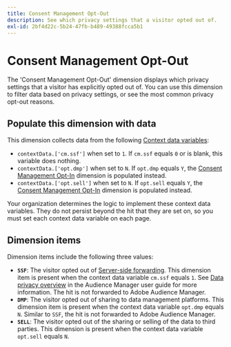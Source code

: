 ```yaml
---
title: Consent Management Opt-Out
description: See which privacy settings that a visitor opted out of.
exl-id: 2bf4d22c-5b24-47fb-b489-49388fcca5b1
---
```

# Consent Management Opt-Out

The 'Consent Management Opt-Out' dimension displays which privacy settings that a visitor has explicitly opted out of. You can use this dimension to filter data based on privacy settings, or see the most common privacy opt-out reasons.

## Populate this dimension with data

This dimension collects data from the following [Context data variables](/help/implement/vars/page-vars/contextdata.md):

* `contextData.['cm.ssf']` when set to `1`. If `cm.ssf` equals `0` or is blank, this variable does nothing.
* `contextData.['opt.dmp']` when set to `N`. If `opt.dmp` equals `Y`, the [Consent Management Opt-In](cm-opt-in.md) dimension is populated instead.
* `contextData.['opt.sell']` when set to `N`. If `opt.sell` equals `Y`, the [Consent Management Opt-In](cm-opt-in.md) dimension is populated instead.

Your organization determines the logic to implement these context data variables. They do not persist beyond the hit that they are set on, so you must set each context data variable on each page.

## Dimension items

Dimension items include the following three values:

* **`SSF`**: The visitor opted out of [Server-side forwarding](/help/admin/admin/c-server-side-forwarding/ssf.md). This dimension item is present when the context data variable `cm.ssf` equals `1`. See [Data privacy overview](https://experienceleague.adobe.com/docs/audience-manager/user-guide/overview/data-privacy/data-privacy.html) in the Audience Manager user guide for more information. The hit is not forwarded to Adobe Audience Manager.
* **`DMP`**: The visitor opted out of sharing to data management platforms. This dimension item is present when the context data variable `opt.dmp` equals `N`. Similar to `SSF`, the hit is not forwarded to Adobe Audience Manager.
* **`SELL`**: The visitor opted out of the sharing or selling of the data to third parties. This dimension is present when the context data variable `opt.sell` equals `N`.
